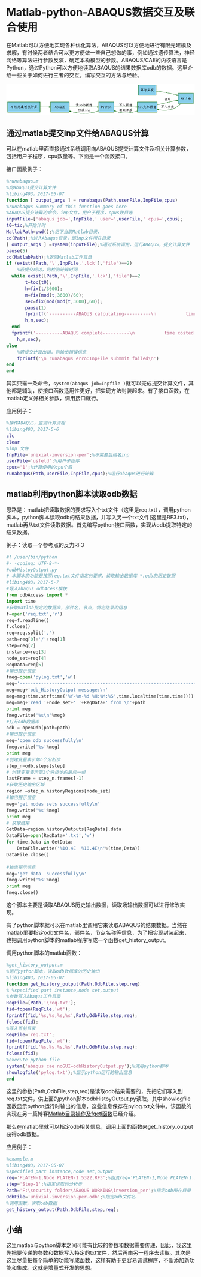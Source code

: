 # Matlab-python-ABAQUS数据交互及联合使用

在Matlab可以方便地实现各种优化算法，ABAQUS可以方便地进行有限元建模及求解，有时候两者结合可以更方便做一些自己想做的事，例如通过遗传算法，神经网络等算法进行参数反演，确定本构模型的参数。ABAQUS/CAE的内核语言是Python，通过Python可以方便地读取ABAQUS的结果数据库odb的数据。这里介绍一些关于如何进行三者的交互，编写交互的方法与经验。

![py_ma_aba.png](image/py_ma_aba.png)

## 通过matlab提交inp文件给ABAQUS计算

可以在matlab里面直接通过系统调用向ABAQUS提交计算文件及相关计算参数，包括用户子程序，cpu数量等。下面是一个函数接口。

接口函数例子：

```matlab
%runabaqus.m
%向abaqus提交计算文件
%libing403，2017-05-07
function [ output_args ] = runabaqus(Path,userFile,InpFile,cpus)
%runabaqus Summary of this function goes here
%ABAQUS提交计算的命令，inp文件，用户子程序，cpus数目等
inputFile=['abaqus job=',InpFile,' user=',userFile,' cpus=',cpus];
t0=tic;%开始计时
MatlabPath=pwd();%记下当前Matlab目录，
cd(Path);%进入Abaqus目录，即inp文件所在目录
[ output_args ] =system(inputFile);%通过系统调用，运行ABAQUS，提交计算文件
pause(5)
cd(MatlabPath);%返回Matlab工作目录
if (exist([Path,'\',InpFile,'.lck'],'file')==2)
    %若提交成功，则检测计算时间
  while exist([Path,'\',InpFile,'.lck'],'file')==2
       t=toc(t0);
       h=fix(t/3600);
       m=fix(mod(t,3600)/60);
       sec=fix(mod(mod(t,3600),60));
       pause(1)
       fprintf('----------ABAQUS calculating----------\n           time costed  %d:%d:%d\n',...
       h,m,sec);
  end
  fprintf('----------ABAQUS complete----------\n           time costed  %d:%d:%d\n',...
    h,m,sec);
else
    %若提交计算出错，则输出错误信息
    fprintf('\n runabaqus erro:InpFile submmit failed\n')
end
end
```

其实只需一条命令，`system(abaqus job=Inpfile )`就可以完成提交计算文件，其他都是辅助，使接口函数适用性更好，把实现方法封装起来。有了接口函数，在matlab定义好相关参数，调用接口就行。

应用例子：

```matlab
%操作ABAQUS，监测计算流程
%libing403，2017-5-6
clc
clear
%inp 文件
InpFile='unixial-inversion-per';%不需要后缀名inp
userFile='usfeld';%用户子程序
cpus='1';%计算使用的cpu个数
runabaqus(Path,userFile,InpFile,cpus);%运行abaqus进行计算
```

## matlab利用python脚本读取odb数据

思路是：matlab把读取数据的要求写入个txt文件（这里是req.txt），调用python脚本，python脚本读取odb的结果数据，并写入另一个txt文件(这里是RF3.txt)，matlab再从txt文件读取数据。首先编写python接口函数，实现从odb提取特定的结果数据。

例子：读取一个参考点的反力RF3

```python
#! /user/bin/python
#- -coding: UTF-8-*-
#odbHistoyOutput.py
# 本脚本的功能是按照req.txt文件指定的要求，读取输出数据库 *.odb的历史数据
#libing403，2017-5-7
#导入abaqus odbAcess模块
from odbAccess import *
import time
#获取matlab指定的数据库，部件名，节点，特定结果的信息
f=open('req.txt','r')
req=f.readline()
f.close()
req=req.split(',')
path=req[0]+'/'+req[1]
step=req[2]
instance=req[3]
node_set=req[4]
ReqData=req[5]
#输出提示信息
fmeg=open('pylog.txt','w')
meg='------------------------------------------------------------------\n'
meg=meg+'odb_HistoryOutput message:\n'
meg=meg+time.strftime('%Y-%m-%d %H:%M:%S',time.localtime(time.time()))+'\n'
meg=meg+'read '+node_set+' '+ReqData+' from \n'+path
print meg
fmeg.write('%s\n'%meg)
#打开odb数据库
odb = openOdb(path=path)
#输出提示信息
meg='open odb successfully\n'
fmeg.write('%s'%meg)
print meg
#创建变量表示第n个分析步
step_n=odb.steps[step]
# 创建变量表示第1个分析步的最后一帧
lastFrame = step_n.frames[-1]
#获取历史输出区域
region =step_n.historyRegions[node_set]
#输出提示信息
meg='get nodes sets successfully\n'
fmeg.write('%s'%meg)
print meg
# 获取结果
GetData=region.historyOutputs[ReqData].data
DataFile=open(ReqData+'.txt','w')
for time,Data in GetData:
    DataFile.write('%10.4E  %10.4E\n'%(time,Data))
DataFile.close()

#输出提示信息
meg='get data  successfully\n'
fmeg.write('%s'%meg)
print meg
fmeg.close()
```

这个脚本主要是读取ABAQUS历史输出数据，读取场输出数据可以进行修改实现。

有了python脚本就可以在matlab里调用它来读取ABAQUS的结果数据。当然在matlab里要指定odb文件名，部件名，节点名称等信息，为了把实现封装起来，也把调用python脚本的matlab程序写成一个函数get_history_output。

调用python脚本的matlab函数：

```matlab
%get_history_output.m
%运行python脚本，读取odb数据库的历史输出
%libing403，2017-05-07
function get_history_output(Path,OdbFile,step,req)
% %specified part instance,node set,output
%参数写入Abaqus工作目录
ReqFile=[Path,'\req.txt'];
fid=fopen(ReqFile,'wt');
fprintf(fid,'%s,%s,%s,%s',Path,OdbFile,step,req);
fclose(fid);
%写入当前目录
ReqFile='req.txt';
fid=fopen(ReqFile,'wt');
fprintf(fid,'%s,%s,%s,%s',Path,OdbFile,step,req);
fclose(fid);
%execute python file
system('abaqus cae noGUI=odbHistoryOutput.py');%调用python脚本
showlogfile('pylog.txt');%显示python运行的输出信息
end
```

这里的参数(Path,OdbFile,step,req)是读取odb结果需要的，先把它们写入到req.txt文件，供上面的python脚本odbHistoyOutput.py读取。其中showlogfile函数显示python运行时输出的信息，这些信息保存在pylog.txt文件中。该函数的实现在另一篇博客[Matlab目录操作及fgetl函数](http://blog.csdn.net/libing403/article/details/71403025)已经介绍。

那么在matlab里就可以指定odb相关信息，调用上面的函数来get_history_output获得odb数据。

应用例子：

```matlab
%example.m
%libing403，2017-05-07
%specified part instance,node set,output
req='PLATEN-1,Node PLATEN-1.5322,RF3';%指变req='PLATEN-1,Node PLATEN-1.5322,RF3';%指定部件名，节点名和读取的结果
step='Step-1';%指定读取的分析步
Path='F:\security folder\ABAQUS WORKING\inversion_per';%指定odb所在目录
OdbFile='unixial-inversion-per.odb';%指定odb文件名
%调用函数，读取odb数据
get_history_output(Path,OdbFile,step,req);
```

## 小结

这里matlab与python脚本之间可能有比较的参数和数据需要传递，因此，我这里先把要传递的参数和数据写入特定的txt文件，然后再由另一程序去读取。其次是这里尽量把每个简单的功能写成函数，这样有助于更容易调试程序，不断添加新功能和集成。这就是增量式开发的思想。